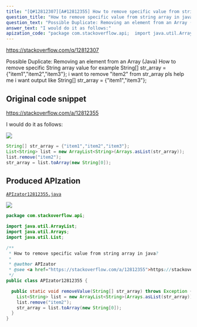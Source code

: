 ```yaml
---
title: "[Q#12812307][A#12812355] How to remove specific value from string array in java?"
question_title: "How to remove specific value from string array in java?"
question_text: "Possible Duplicate: Removing an element from an Array (Java) How to remove specific String array value for example String[] str_array = {\"item1\",\"item2\",\"item3\"}; i want to remove \"item2\" from str_array pls help me i want output like String[] str_array = {\"item1\",\"item3\"};"
answer_text: "I would do it as follows:"
apization_code: "package com.stackoverflow.api;  import java.util.ArrayList; import java.util.Arrays; import java.util.List;  /**  * How to remove specific value from string array in java?  *  * @author APIzator  * @see <a href=\"https://stackoverflow.com/a/12812355\">https://stackoverflow.com/a/12812355</a>  */ public class APIzator12812355 {    public static void removeValue(String[] str_array) throws Exception {     List<String> list = new ArrayList<String>(Arrays.asList(str_array));     list.remove(\"item2\");     str_array = list.toArray(new String[0]);   } }"
---
```


https://stackoverflow.com/q/12812307

Possible Duplicate:
Removing an element from an Array (Java)
How to remove specific String array value for example
String[] str_array = {&quot;item1&quot;,&quot;item2&quot;,&quot;item3&quot;};
i want to remove &quot;item2&quot; from str_array pls help me i want output like
String[] str_array = {&quot;item1&quot;,&quot;item3&quot;};



## Original code snippet

https://stackoverflow.com/a/12812355

I would do it as follows:

<div class="code-logo"><img src="/stackoverflow.png" /></div>

```java
String[] str_array = {"item1","item2","item3"};
List<String> list = new ArrayList<String>(Arrays.asList(str_array));
list.remove("item2");
str_array = list.toArray(new String[0]);
```

## Produced APIzation

[`APIzator12812355.java`](https://github.com/pasqualesalza/apization/raw/main/data/search/APIzator12812355.java)

<div class="code-logo"><img src="/apizator.png" /></div>

```java
package com.stackoverflow.api;

import java.util.ArrayList;
import java.util.Arrays;
import java.util.List;

/**
 * How to remove specific value from string array in java?
 *
 * @author APIzator
 * @see <a href="https://stackoverflow.com/a/12812355">https://stackoverflow.com/a/12812355</a>
 */
public class APIzator12812355 {

  public static void removeValue(String[] str_array) throws Exception {
    List<String> list = new ArrayList<String>(Arrays.asList(str_array));
    list.remove("item2");
    str_array = list.toArray(new String[0]);
  }
}

```